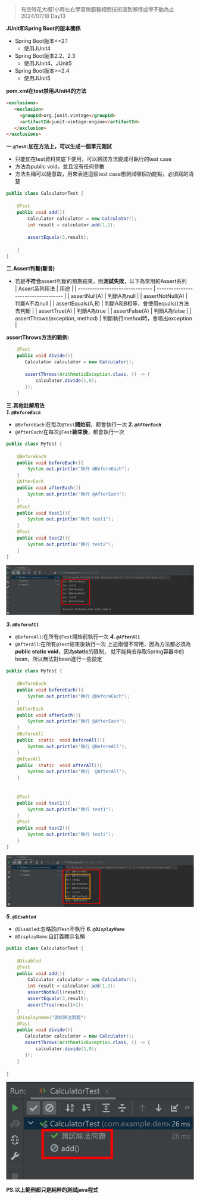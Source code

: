 >有空時花大概1小時左右學習微服務相關技術直到懶惰或學不動為止 2024/07/18 Day13

**JUnit和Spring Boot的版本關係**  
- Spring Boot版本<=2.1
  - 使用JUnit4
- Spring Boot版本2.2、2.3
  - 使用JUnit4、JUnit5
- Spring Boot版本>=2.4
  - 使用JUnit5

**pom.xml在test禁用JUnit4的方法**
```html
<exclusions>
   <exclusion>
     <groupId>org.junit.vintage</groupId>
     <artifactId>junit-vintage-engine</artifactId>
   </exclusion>
</exclusions>
```

**一.`@Test`:加在方法上，可以生成一個單元測試**  
- 只能加在test資料夾底下使用，可以將該方法變成可執行的test case
- 方法為public void，並且沒有任何參數
- 方法名稱可以隨意取，用來表達這個test case想測試哪個功能點，必須寫的清楚
```java
public class CalculatorTest {

    @Test
    public void add(){
        Calculator calculator = new Calculator();
        int result = calculator.add(1,2);

        assertEquals(3,result);

    }
}
```
**二.Assert判斷(斷言)**  
- 若是**不符合**assert判斷的預期結果，則**測試失敗**，以下為常用的Assert系列  
| Assert系列用法                   | 用途                                | 
| ------------------------------- | ----------------------------------- | 
| assertNull(A)                   | 判斷A為null                          |
| assertNotNull(A)                | 判斷A不為null                        |
| assertEquals(A,B)               | 判斷A和B相等，會使用equals()方法去判斷 |
| assertTrue(A)                   | 判斷A為true                          |
| assertFalse(A)                  | 判斷A為false                         |
| assertThrows(exception, method) | 判斷執行method時，會噴出exception     |

**assertThrows方法的範例:**  
```java
    @Test
    public void divide(){
       Calculator calculator = new Calculator();

       assertThrows(ArithmeticException.class, () -> {
           calculator.divide(1,0);
       });
    }
```
**三.其他註解用法**  
***1. `@BeforeEach`***  
- `@BeforeEach`:在每次`@Test`**開始前**，都會執行一次
***2. `@AfterEach`***  
- `@AfterEach`:在每次`@Test`**結束後**，都會執行一次
```java
public class MyTest {

    @BeforeEach
    public void beforeEach(){
        System.out.println("執行 @BeforeEach");
    }
    @AfterEach
    public void afterEach(){
        System.out.println("執行 @AfterEach");
    }
    @Test
    public void test1(){
        System.out.println("執行 test1");
    }
    @Test
    public void test2(){
        System.out.println("執行 test2");
    }
}
```
![](https://github.com/daaaaayuu/yuu-notes/blob/main/image/BeforeEach%2BAfterEach.jpg)  

***3. `@BeforeAll`***  
- `@BeforeAll`:在所有`@Test`開始前執行一次
***4. `@AfterAll`***  
- `@AfterAll`:在所有`@Test`結束後執行一次
上述兩個不常用，因為方法都必須為**public static void**，因為**static**的限制，
就不能夠去存取Spring容器中的bean，所以無法對bean進行一些設定
```java
public class MyTest {

    @BeforeEach
    public void beforeEach(){
        System.out.println("執行 @BeforeEach");
    }
    @AfterEach
    public void afterEach(){
        System.out.println("執行 @AfterEach");
    }
    @BeforeAll
    public  static  void beforeAll(){
        System.out.println("執行 @BeforeAll");
    }
    @AfterAll
    public  static  void afterAll(){
        System.out.println("執行  @AfterAll");
    }


    @Test
    public void test1(){
        System.out.println("執行 test1");
    }
    @Test
    public void test2(){
        System.out.println("執行 test2");
    }
}
```
![](https://github.com/daaaaayuu/yuu-notes/blob/main/image/BeforeAll%2BAfterAll.jpg)  

***5. `@Disabled`***  
- `@Disabled`:忽略該`@Test`不執行
***6. `@DisplayName`***  
- `@DisplayName`:自訂義顯示名稱
```java
public class CalculatorTest {

    @Disabled
    @Test
    public void add(){
        Calculator calculator = new Calculator();
        int result = calculator.add(1,2);
        assertNotNull(result);
        assertEquals(3,result);
        assertTrue(result>1);
    }
    @DisplayName("測試除法問題")
    @Test
    public void divide(){
       Calculator calculator = new Calculator();
       assertThrows(ArithmeticException.class, () -> {
           calculator.divide(1,0);
       });
    }
    
}
```
![](https://github.com/daaaaayuu/yuu-notes/blob/main/image/Disabled%2BDisplayName.jpg)  

**PS.以上範例都只是純粹的測試java程式**


